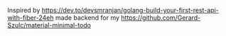 Inspired by https://dev.to/devsmranjan/golang-build-your-first-rest-api-with-fiber-24eh
made backend for my https://github.com/Gerard-Szulc/material-minimal-todo